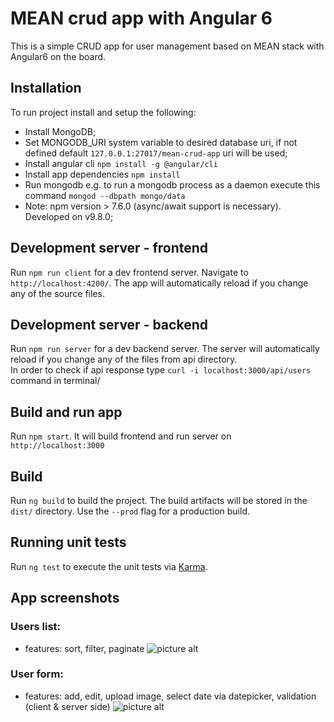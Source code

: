 # MEAN crud app with Angular 6

This is a simple CRUD app for user management based on MEAN stack with Angular6 on the board. 

## Installation

To run project install and setup the following:
* Install MongoDB;
* Set MONGODB_URI system variable to desired database uri, if not defined default `127.0.0.1:27017/mean-crud-app` uri will be used;
* Install angular cli `npm install -g @angular/cli`  
* Install app dependencies `npm install`
* Run mongodb e.g. to run a mongodb process as a daemon execute this command `mongod --dbpath mongo/data`
* Note: npm version > 7.6.0 (async/await support is necessary). Developed on v9.8.0; 

## Development server - frontend

Run `npm run client` for a dev frontend server. Navigate to `http://localhost:4200/`. 
The app will automatically reload if you change any of the source files.

## Development server - backend 

Run `npm run server` for a dev backend server. 
The server will automatically reload if you change any of the files from api directory.  
In order to check if api response type `curl -i localhost:3000/api/users` command in terminal/

## Build and run app
Run `npm start`. It will build frontend and run server on `http://localhost:3000` 

## Build

Run `ng build` to build the project. The build artifacts will be stored in the `dist/` directory. Use the `--prod` flag for a production build.

## Running unit tests

Run `ng test` to execute the unit tests via [Karma](https://karma-runner.github.io).

## App screenshots

### Users list:
* features: sort, filter, paginate 
![picture alt](http://crud.miwu.pl/crud-list.png "Users list")

### User form:
* features: add, edit, upload image, select date via datepicker, validation (client & server side)
![picture alt](http://crud.miwu.pl/crud-user-form.png "User form")

